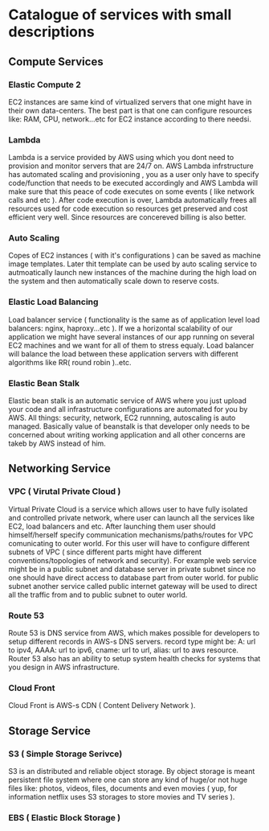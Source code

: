 # Catalogue of services with small descriptions

## Compute Services
### Elastic Compute 2
EC2 instances are same kind of virtualized servers that one might have in their own
data-centers. The best part is that one can configure resources like: RAM, CPU, network...etc
for EC2 instance according to there needsi.
### Lambda
Lambda is a service provided by AWS using which you dont need to provision and monitor
servers that are 24/7 on. AWS Lambda infrstructure has automated scaling and provisioning
, you as a user only have to specify code/function that needs to be executed accordingly and
AWS Lambda will make sure that this peace of code executes on some events ( like network calls
and etc ). After code execution is over, Lambda automatically frees all resources used for code execution so
resources get preserved and cost efficient very well. Since resources are concereved billing is also better.
### Auto Scaling
Copes of EC2 instances ( with it's configurations ) can be saved as machine image templates. Later thit
template can be used by auto scaling service to autmoatically launch new instances of the machine during the
high load on the system and then automatically scale down to reserve costs.
### Elastic Load Balancing
Load balancer service ( functionality is the same as of application level load balancers: nginx, haproxy...etc ). If we a
horizontal scalability of our application we might have several instances of our app running on several EC2 machines and
we want for all of them to stress equaly. Load balancer will balance the load between these application servers with different
algorithms like RR( round robin )..etc. 
### Elastic Bean Stalk
Elastic bean stalk is an automatic service of AWS where you just upload your code and all infrastructure configurations
are automated for you by AWS. All things: security, network, EC2 runnning, autoscaling is auto managed.
Basically value of beanstalk is that developer only needs to be concerned about writing working application and
all other concerns are takeb by AWS instead of him.

## Networking Service
### VPC ( Virutal Private Cloud )
Virtual Private Cloud is a service which allows user to have fully isolated and controlled private network, where user can
launch all the services like EC2, load balancers and etc. After launching them user should himself/herself specify communication
mechanisms/paths/routes for VPC comunicating to outer world. For this user will have to configure different subnets of VPC ( since
different parts might have different conventions/topologies of network and security). For example web service might be in a public 
subnet and database server in private subnet since no one should have direct access to database part from outer world. for public subnet
another service called public internet gateway will be used to direct all the traffic from and to public subnet to outer world.
### Route 53
Route 53 is DNS service from AWS, which makes possible for developers to setup different records in AWS-s DNS servers. record type might be:
A: url to ipv4, AAAA: url to ipv6, cname: url to url, alias: url to aws resource. Router 53 also has an ability to setup system health checks for
systems that you design in AWS infrastructure. 
### Cloud Front
Cloud Front is AWS-s CDN ( Content Delivery Network ).

## Storage Service
### S3 ( Simple Storage Serivce)
S3 is an distributed and reliable object storage. By object storage is meant persistent file system where
one can store any kind of huge/or not huge files like: photos, videos, files, documents and even movies ( yup, for information netflix
uses S3 storages to store movies and TV series ). 
### EBS ( Elastic Block Storage )
 
